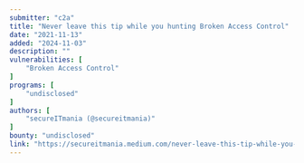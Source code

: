 ```yaml
---
submitter: "c2a"
title: "Never leave this tip while you hunting Broken Access Control"
date: "2021-11-13"
added: "2024-11-03"
description: ""
vulnerabilities: [
    "Broken Access Control"
]
programs: [
    "undisclosed"
]
authors: [
    "secureITmania (@secureitmania)"
]
bounty: "undisclosed"
link: "https://secureitmania.medium.com/never-leave-this-tip-while-you-hunting-broken-access-control-f63c00b1e96a"
---
```




